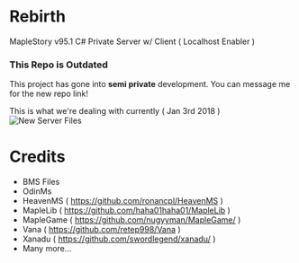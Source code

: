 # Rebirth
MapleStory v95.1 C# Private Server w/ Client ( Localhost Enabler )

### This Repo is Outdated
This project has gone into **semi private** development. You can message me for the new repo link!

This is what we're dealing with currently ( Jan 3rd 2018 )
![New Server Files](https://raw.githubusercontent.com/RajanGrewal/Rebirth/master/NewServerFiles.png)

# Credits
* BMS Files
* OdinMs
* HeavenMS ( https://github.com/ronancpl/HeavenMS )
* MapleLib ( https://github.com/haha01haha01/MapleLib )
* MapleGame ( https://github.com/nugyyman/MapleGame/ )
* Vana ( https://github.com/retep998/Vana )
* Xanadu ( https://github.com/swordlegend/xanadu/ )
* Many more...
